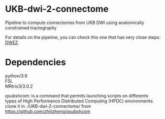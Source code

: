# UKB-dwi-2-connectome
Pipeline to compute connectomes from UKB DWI using anatomically constrained tractography

For details on the pipeline, you can check this one that has very close steps: [DWEZ](https://github.com/Vince-LD/DWEZ).


# Dependencies
python/3.9  
FSL  
MRtrix3/3.0.2  

qsubshcom: is a command that permits launching scripts on differents types of High Performance Distributed Computing (HPDC) environments.
clone it in ./UKB-dwi-2-connectome/ from 
https://github.com/zhilizheng/qsubshcom
